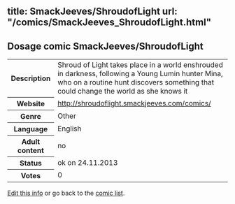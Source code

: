 title: SmackJeeves/ShroudofLight
url: "/comics/SmackJeeves_ShroudofLight.html"
---
Dosage comic SmackJeeves/ShroudofLight
-----------------------------------------

<p id="msg"></p>
<script type="text/javascript">
if (window.location.search === '?edit_info_mail=sent_ok') {
  var elem = document.getElementById("msg");
  elem.innerHTML = 'Edited information sucessfully sent for review, which is usually done daily. Thanks!';
  elem.className = 'ok';
}
</script>
<table class="comicinfo">
<tr>
<th>Description</th><td>Shroud of Light takes place in a world enshrouded in darkness, following a Young Lumin hunter Mina, who on a routine hunt discovers something that could change the world as she knows it</td>
</tr>
<tr>
<th>Website</th><td><a href="http://shroudoflight.smackjeeves.com/comics/">http://shroudoflight.smackjeeves.com/comics/</a></td>
</tr>
<tr>
<th>Genre</th><td>Other</td>
</tr>
<tr>
<th>Language</th><td>English</td>
</tr>
<tr>
<th>Adult content</th><td>no</td>
</tr>
<tr>
<th>Status</th><td>ok on 24.11.2013</td>
</tr>
<tr>
<th>Votes</th><td>0</td>
</tr>
</table>

[Edit this info](SmackJeeves_ShroudofLight_edit.html) or go back to the [comic list](../comic-index.html).
